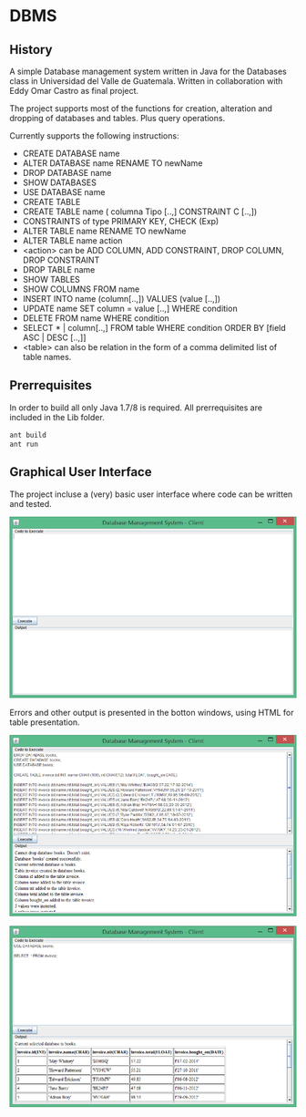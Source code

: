 # DBMS

## History
A simple Database management system written in Java for the Databases class in Universidad del Valle de Guatemala.
Written in collaboration with Eddy Omar Castro as final project.

The project supports most of the functions for creation, alteration and dropping of databases and tables.
Plus query operations.

Currently supports the following instructions:
- CREATE DATABASE name
- ALTER DATABASE name RENAME TO newName
- DROP DATABASE name
- SHOW DATABASES
- USE DATABASE name
- CREATE TABLE
- CREATE TABLE name ( columna Tipo [..,] CONSTRAINT C [..,])
- CONSTRAINTS of type PRIMARY KEY, CHECK (Exp)
- ALTER TABLE name RENAME TO newName
- ALTER TABLE name action
- \<action\> can be ADD COLUMN, ADD CONSTRAINT, DROP COLUMN, DROP CONSTRAINT 
- DROP TABLE name
- SHOW TABLES
- SHOW COLUMNS FROM name
- INSERT INTO name (column[..,]) VALUES (value [..,])
- UPDATE name SET column = value [..,] WHERE condition 
- DELETE FROM name WHERE condition
- SELECT * | column[..,] FROM table WHERE condition ORDER BY [field ASC | DESC [..,]]
- \<table\> can also be relation in the form of a comma delimited list of table names.

## Prerrequisites
In order to build all only Java 1.7/8 is required. All prerrequisites are included in the Lib folder.

```
ant build
ant run
```

## Graphical User Interface
The project incluse a (very) basic user interface where code can be written and tested.

![Basig GUI window][basic_gui]

Errors and other output is presented in the botton windows, using HTML for table presentation.

![Insert into table][gui_insert]

![Select from table][gui_select]


[basic_gui]: screenshots/basic_gui.png "Basic GUI"
[gui_insert]: screenshots/gui_insert.png "Basic insert"
[gui_select]: screenshots/gui_select.png "Basic select"


